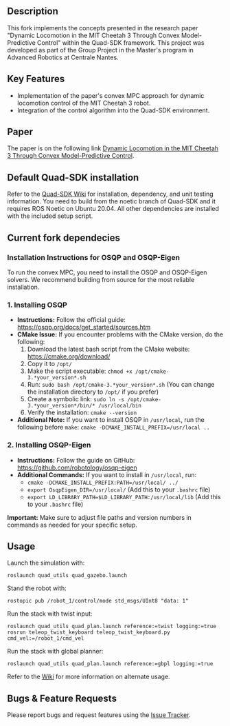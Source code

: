 
## Description

This fork implements the concepts presented in the research paper "Dynamic Locomotion in the MIT Cheetah 3 Through Convex Model-Predictive Control" within the Quad-SDK framework. This project was developed as part of the Group Project in the Master's program in Advanced Robotics at Centrale Nantes.

## Key Features

- Implementation of the paper's convex MPC approach for dynamic locomotion control of the MIT Cheetah 3 robot.
- Integration of the control algorithm into the Quad-SDK environment.

## Paper

The paper is on the following link [Dynamic Locomotion in the MIT Cheetah 3 Through Convex Model-Predictive Control](https://dspace.mit.edu/bitstream/handle/1721.1/138000/convex_mpc_2fix.pdf).

## Default Quad-SDK installation
Refer to the [Quad-SDK Wiki](https://github.com/robomechanics/quad-sdk/wiki/1.-Getting-Started-with-Quad-SDK) for installation, dependency, and unit testing information. You need to build from the noetic branch of Quad-SDK and it requires ROS Noetic on Ubuntu 20.04. All other dependencies are installed with the included setup script.

## Current fork dependecies

### Installation Instructions for OSQP and OSQP-Eigen

To run the convex MPC, you need to install the OSQP and OSQP-Eigen solvers. We recommend building from source for the most reliable installation.

### 1. Installing OSQP

* **Instructions:** Follow the official guide: https://osqp.org/docs/get_started/sources.htm
* **CMake Issue:** If you encounter problems with the CMake version, do the following:
    1. Download the latest bash script from the CMake website: https://cmake.org/download/
    2. Copy it to `/opt/`
    3. Make the script executable: `chmod +x /opt/cmake-3.*your_version*.sh`
    4. Run: `sudo bash /opt/cmake-3.*your_version*.sh` (You can change the installation directory to `/opt/` if you prefer)
    5. Create a symbolic link: `sudo ln -s /opt/cmake-3.*your_version*/bin/* /usr/local/bin`
    6. Verify the installation: `cmake --version`
* **Additional Note:** If you want to install OSQP in `/usr/local`, run the following before `make`:  `cmake -DCMAKE_INSTALL_PREFIX=/usr/local ..`

### 2. Installing OSQP-Eigen

* **Instructions:** Follow the guide on GitHub: https://github.com/robotology/osqp-eigen
* **Additional Commands:** If you want to install in `/usr/local`, run:
    * `cmake -DCMAKE_INSTALL_PREFIX:PATH=/usr/local/ ../` 
    * `export OsqpEigen_DIR=/usr/local/` (Add this to your `.bashrc` file)
    * `export LD_LIBRARY_PATH=$LD_LIBRARY_PATH:/usr/local/lib` (Add this to your `.bashrc` file)

**Important:** Make sure to adjust file paths and version numbers in commands as needed for your specific setup.

## Usage

Launch the simulation with:

```
roslaunch quad_utils quad_gazebo.launch
```

Stand the robot with:
```
rostopic pub /robot_1/control/mode std_msgs/UInt8 "data: 1"
```
Run the stack with twist input:
```
roslaunch quad_utils quad_plan.launch reference:=twist logging:=true
rosrun teleop_twist_keyboard teleop_twist_keyboard.py cmd_vel:=/robot_1/cmd_vel
```
Run the stack with global planner:
```
roslaunch quad_utils quad_plan.launch reference:=gbpl logging:=true
```
Refer to the [Wiki](https://github.com/robomechanics/quad-sdk/wiki/2.-Using-the-Software) for more information on alternate usage.

## Bugs & Feature Requests

Please report bugs and request features using the [Issue Tracker](https://github.com/robomechanics/quad-sdk/issues).


[paper]: https://www.andrew.cmu.edu/user/amj1/papers/Quad_SDK_ICRA_Abstract.pdf
[ROS]: http://www.ros.org
[rviz]: http://wiki.ros.org/rviz
[Eigen]: http://eigen.tuxfamily.org
